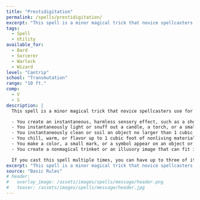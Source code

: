 ```yaml
---
title: "Prestidigitation"
permalink: /spells/prestidigitation/
excerpt: "This spell is a minor magical trick that novice spellcasters use for practice."
tags:
  - Spell
  - Utility
available_for:
  - Bard
  - Sorcerer
  - Warlock
  - Wizard
level: "Cantrip"
school: "Transmutation"
range: "10 ft."
comp:
  - V
  - S
description: |
  This spell is a minor magical trick that novice spellcasters use for practice. You create one of the following magical effects within range:

  - You create an instantaneous, harmless sensory effect, such as a shower of sparks, a puff of wind, faint musical notes, or an odd odor.
  - You instantaneously light or snuff out a candle, a torch, or a small campfire.
  - You instantaneously clean or soil an object no larger than 1 cubic foot.
  - You chill, warm, or flavor up to 1 cubic foot of nonliving material for 1 hour.
  - You make a color, a small mark, or a symbol appear on an object or a surface for 1 hour.
  - You create a nonmagical trinket or an illusory image that can fit in your hand and that lasts until the end of your next turn.

  If you cast this spell multiple times, you can have up to three of its non-instantaneous effects active at a time, and you can dismiss such an effect as an action.
excerpt: "This spell is a minor magical trick that novice spellcasters use for practice."
source: "Basic Rules"
# header:
#   overlay_image: /assets/images/spells/message/header.png
#   teaser: /assets/images/spells/message/header.jpg
---
```

